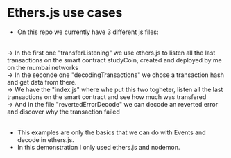 # Ethers.js use cases

- On this repo we currently have 3 different js files: 
<br/>
    -> In the first one "transferListening" we use ethers.js to listen all the last transactions on the smart contract studyCoin, created and deployed by me on the mumbai networks
<br/>
    -> In the seconde one "decodingTransactions" we chose a transaction hash and get data from there.
<br/>
    -> We have the "index.js" where whe put this two togheter, listen all the last transactions on the smart contract and see how much was transfered
<br/>
    -> And in the file "revertedErrorDecode" we can decode an reverted error and discover why the transaction failed
<br/>

<br/>

- This examples are only the basics that we can do with Events and decode in ethers.js.
- In this demonstration I only used ethers.js and nodemon.




